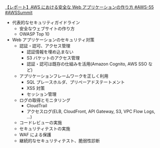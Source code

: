 
[【レポート】AWS における安全な Web アプリケーションの作り方 #AWS-55 #AWSSummit](https://dev.classmethod.jp/articles/awssummit-2021-aws-55/)

* 代表的なセキュリティガイドライン
  * 安全なウェブサイトの作り方
  * OWASP Top 10
* Web アプリケーションのセキュリティ対策
  * 認証・認可、アクセス管理
    * 認証情報を埋め込まない
    * S3 バケットのアクセス管理
    * 認証・認可は既存の仕組みを活用(Amazon Cognito, AWS SSO など)
  * アプリケーションフレームワークを正しく利用
    * SQL プレースホルダ、プリペーアドステートメント
    * XSS 対策
    * セッション管理
  * ログの取得とモニタリング
    * CloudTrail
    * アクセスログ(ELB, CloudFront, API Gateway, S3, VPC Flow Logs, ...)
  * コードレビューの実施
  * セキュリティテストの実施
  * WAF による保護
  * 継続的なセキュリティテスト、脆弱性診断
